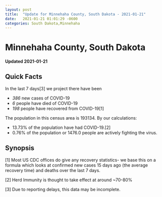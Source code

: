 ```yaml
---
layout: post
title:  "Update for Minnehaha County, South Dakota - 2021-01-21"
date:   2021-01-21 01:01:29 -0600
categories: South Dakota,Minnehaha
---
```


# Minnehaha County, South Dakota
#### Updated 2021-01-21

## Quick Facts

In the last 7 days[3] we project there have been
- *386* new cases of COVID-19
- *6* people have died of COVID-19
- *198* people have recovered from COVID-19[1]

The population in this census area is 193134. By our calculations:
- 13.73% of the population have had COVID-19.[2]
- 0.76% of the population or 1476.0 people are actively fighting the virus.

## Synopsis




[1] Most US CDC offices do give any recovery statistics- we base this on a formula which looks at confirmed new cases
15 days ago (the average recovery time) and deaths over the last 7 days.

[2] Herd Immunity is thought to take effect at around ~70-80%

[3] Due to reporting delays, this data may be incomplete.
 
    